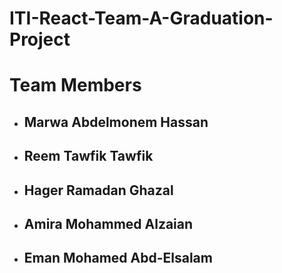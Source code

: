 # ITI-React-Team-A-Graduation-Project

# Team Members

- ## Marwa Abdelmonem Hassan
- ## Reem Tawfik Tawfik
- ## Hager Ramadan Ghazal
- ## Amira Mohammed Alzaian
- ## Eman Mohamed Abd-Elsalam
